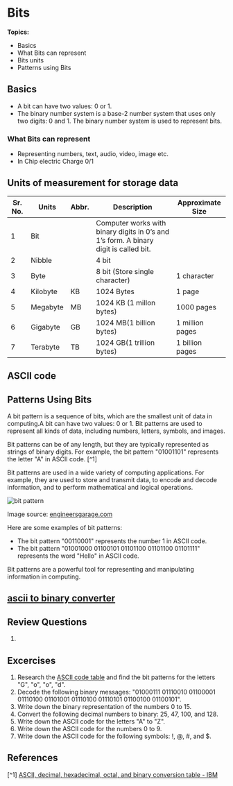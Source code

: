 # Bits

**Topics:**

- Basics
- What Bits can represent
- Bits units
- Patterns using Bits
  
## Basics

- A bit can have two values: 0 or 1.
- The binary number system is a base-2 number system that uses only two digits: 0 and 1. The binary number system is used to represent bits.

### What Bits can represent

- Representing numbers, text, audio, video, image etc.
- In Chip electric Charge 0/1

## Units of measurement for storage data

| Sr. No. | Units | Abbr. | Description | Approximate Size |
| --- | --- | --- | --- | ---|
| 1       | Bit |  | Computer works with binary digits in 0’s and 1’s form. A binary digit is called bit. |  |
| 2       | Nibble |  | 4 bit |  |
| 3       | Byte |  | 8 bit  (Store single character) | 1 character |
| 4       | Kilobyte | KB | 1024 Bytes | 1 page |
| 5       | Megabyte | MB | 1024 KB (1 millon bytes) | 1000 pages |
| 6       | Gigabyte | GB | 1024 MB(1 billion bytes) | 1 million pages |
| 7       | Terabyte | TB | 1024 GB(1 trillion bytes) | 1 billion pages |

## ASCII code

## Patterns Using Bits

A bit pattern is a sequence of bits, which are the smallest unit of data in computing.A bit can have two values: 0 or 1. Bit patterns are used to represent all kinds of data, including numbers, letters, symbols, and images.

Bit patterns can be of any length, but they are typically represented as strings of binary digits. For example, the bit pattern "01001101" represents the letter "A" in ASCII code. [^1]

Bit patterns are used in a wide variety of computing applications. For example, they are used to store and transmit data, to encode and decode information, and to perform mathematical and logical operations.

![bit pattern](https://b2600043.smushcdn.com/2600043/wp-content/uploads/2019/07/Image-Representing-Typical-Bit-Pattern.jpg?lossy=0&strip=1&webp=1)

Image source: [engineersgarage.com](https://www.engineersgarage.com/programmable-bit-pattern-generator/)

Here are some examples of bit patterns:

- The bit pattern "00110001" represents the number 1 in ASCII code.
- The bit pattern "01001000 01100101 01101100 01101100 01101111" represents the word "Hello" in ASCII code.

Bit patterns are a powerful tool for representing and manipulating information in computing.

## [ascii to binary converter](https://onlinebinarytools.com/convert-ascii-to-binary)

## Review Questions

1. 

## Excercises

1. Research the [ASCII code table](https://www.ibm.com/docs/en/aix/7.2?topic=adapters-ascii-decimal-hexadecimal-octal-binary-conversion-table) and find the bit patterns for the letters "G", "o", "o", "d".
2. Decode the following binary messages: "01000111 01110010 01100001 01110100 01101001 01110100 01110101 01100100 01100101".
3. Write down the binary representation of the numbers 0 to 15.
4. Convert the following decimal numbers to binary: 25, 47, 100, and 128.
5.  Write down the ASCII code for the letters "A" to "Z".
6.  Write down the ASCII code for the numbers 0 to 9.
7.  Write down the ASCII code for the following symbols: !, @, #, and $.

## References

[^1] [ASCII, decimal, hexadecimal, octal, and binary conversion table - IBM](https://www.ibm.com/docs/en/aix/7.2?topic=adapters-ascii-decimal-hexadecimal-octal-binary-conversion-table)

